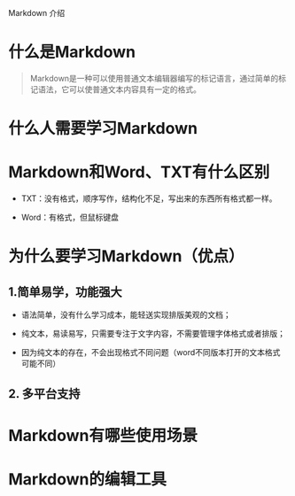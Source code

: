 Markdown 介绍

# 什么是Markdown

> Markdown是一种可以使用普通文本编辑器编写的标记语言，通过简单的标记语法，它可以使普通文本内容具有一定的格式。





# 什么人需要学习Markdown



# Markdown和Word、TXT有什么区别

- TXT：没有格式，顺序写作，结构化不足，写出来的东西所有格式都一样。

- Word：有格式，但鼠标键盘



# 为什么要学习Markdown（优点）

## 1.简单易学，功能强大

- 语法简单，没有什么学习成本，能轻送实现排版美观的文档；

- 纯文本，易读易写，只需要专注于文字内容，不需要管理字体格式或者排版；

- 因为纯文本的存在，不会出现格式不同问题（word不同版本打开的文本格式可能不同）

  

  

## 2. 多平台支持







# Markdown有哪些使用场景



# Markdown的编辑工具

